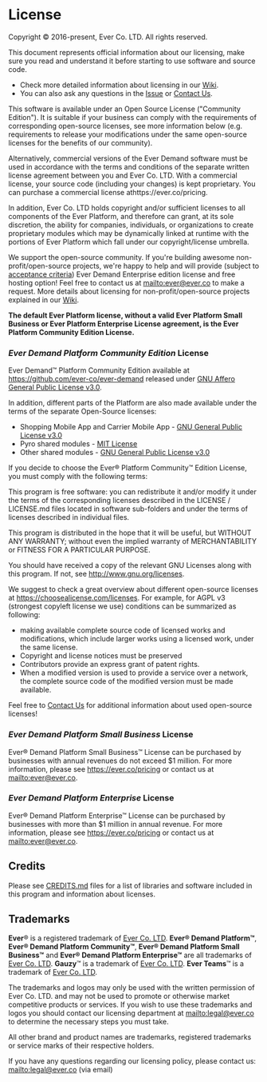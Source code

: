 # License

Copyright © 2016-present, Ever Co. LTD. All rights reserved.

This document represents official information about our licensing, make sure you read and understand it before starting to use software and source code.

- Check more detailed information about licensing in our [Wiki](https://github.com/ever-co/ever-demand/wiki/Licensing).
- You can also ask any questions in the [Issue](https://github.com/ever-co/ever-demand/issues/1428) or [Contact Us](https://github.com/ever-co/ever-demand#contact-us).

This software is available under an Open Source License ("Community Edition"). It is suitable if your business can comply with the requirements of corresponding open-source licenses, see more information below (e.g. requirements to release your modifications under the same open-source licenses for the benefits of our community).

Alternatively, commercial versions of the Ever Demand software must be used in accordance with the terms and conditions of the separate written license agreement between you and Ever Co. LTD. With a commercial license, your source code (including your changes) is kept proprietary. You can purchase a commercial license athttps://ever.co/pricing.

In addition, Ever Co. LTD holds copyright and/or sufficient licenses to all components of the Ever Platform, and therefore can grant, at its sole discretion, the ability for companies, individuals, or organizations to create proprietary modules which may be dynamically linked at runtime with the portions of Ever Platform which fall under our copyright/license umbrella.

We support the open-source community. If you're building awesome non-profit/open-source projects, we're happy to help and will provide (subject to [acceptance criteria](https://github.com/ever-co/ever-demand/wiki/Free-license-and-hosting-for-Non-profit-and-Open-Source-projects)) Ever Demand Enterprise edition license and free hosting option! Feel free to contact us at <mailto:ever@ever.co> to make a request. More details about licensing for non-profit/open-source projects explained in our [Wiki](https://github.com/ever-co/ever-demand/wiki/Free-license-and-hosting-for-Non-profit-and-Open-Source-projects).

**The default Ever Platform license, without a valid Ever Platform Small Business or Ever Platform Enterprise License agreement, is the Ever Platform Community Edition License.**

### _Ever Demand Platform Community Edition_ License

Ever Demand™ Platform Community Edition available at https://github.com/ever-co/ever-demand released under [GNU Affero General Public License v3.0](https://www.gnu.org/licenses/agpl-3.0.txt).

In addition, different parts of the Platform are also made available under the terms of the separate Open-Source licenses:

-   Shopping Mobile App and Carrier Mobile App - [GNU General Public License v3.0](https://www.gnu.org/licenses/gpl-3.0.txt)
-   Pyro shared modules - [MIT License](https://opensource.org/licenses/MIT)
-   Other shared modules - [GNU General Public License v3.0](https://www.gnu.org/licenses/gpl-3.0.txt)

If you decide to choose the Ever® Platform Community™ Edition License, you must comply with the following terms:

This program is free software: you can redistribute it and/or modify it under the terms of the corresponding licenses described in the LICENSE / LICENSE.md files located in software sub-folders and under the terms of licenses described in individual files.

This program is distributed in the hope that it will be useful, but WITHOUT ANY WARRANTY; without even the implied warranty of MERCHANTABILITY or FITNESS FOR A PARTICULAR PURPOSE.

You should have received a copy of the relevant GNU Licenses along with this program. If not, see <http://www.gnu.org/licenses>.

We suggest to check a great overview about different open-source licenses at <https://choosealicense.com/licenses>.
For example, for AGPL v3 (strongest copyleft license we use) conditions can be summarized as following:
- making available complete source code of licensed works and modifications, which include larger works using a licensed work, under the same license.
- Copyright and license notices must be preserved
- Contributors provide an express grant of patent rights.
- When a modified version is used to provide a service over a network, the complete source code of the modified version must be made available.

Feel free to [Contact Us](https://github.com/ever-co/ever-demand#contact-us) for additional information about used open-source licenses!

### _Ever Demand Platform Small Business_ License

Ever® Demand Platform Small Business™ License can be purchased by businesses with annual revenues do not exceed $1 million.
For more information, please see https://ever.co/pricing or contact us at <mailto:ever@ever.co>.

### _Ever Demand Platform Enterprise_ License

Ever® Demand Platform Enterprise™ License can be purchased by businesses with more than $1 million in annual revenue.
For more information, please see https://ever.co/pricing or contact us at <mailto:ever@ever.co>.

## Credits

Please see [CREDITS.md](CREDITS.md) files for a list of libraries and software included in this program and information about licenses.

## Trademarks

**Ever**® is a registered trademark of [Ever Co. LTD](https://ever.co).
**Ever® Demand Platform™**, **Ever® Demand Platform Community™**, **Ever® Demand Platform Small Business™** and **Ever® Demand Platform Enterprise™** are all trademarks of [Ever Co. LTD](https://ever.co).
**Gauzy**™ is a trademark of [Ever Co. LTD](https://ever.co).
**Ever Teams**™ is a trademark of [Ever Co. LTD](https://ever.co).

The trademarks and logos may only be used with the written permission of Ever Co. LTD. and may not be used to promote or otherwise market competitive products or services.
If you wish to use these trademarks and logos you should contact our licensing department at <mailto:legal@ever.co> to determine the necessary steps you must take.

All other brand and product names are trademarks, registered trademarks or service marks of their respective holders.

If you have any questions regarding our licensing policy, please contact us: <mailto:legal@ever.co> (via email)

